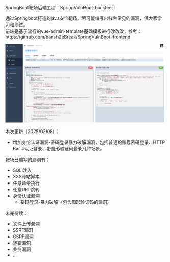 SpringBoot靶场后端工程：SpringVulnBoot-backtend

通过Springboot打造的java安全靶场，尽可能编写出各种常见的漏洞，供大家学习和测试。<br>
前端是基于流行的vue-admin-template基础模板进行改改改，参考：https://github.com/bansh2eBreak/SpringVulnBoot-frontend

![img_1.png](img_1.png)

本次更新（2025/02/08）：
- 增加身份认证漏洞-密码登录暴力破解漏洞，包括普通的账号密码登录、HTTP Basic认证登录、带图形验证码登录几种场景。

靶场已编写的漏洞有：
- SQLi注入
- XSS跨站脚本
- 任意命令执行
- 任意URL跳转
- 身份认证漏洞 
  - 密码登录-暴力破解（包含图形验证码的漏洞）

未完待续：
- 文件上传漏洞
- SSRF漏洞
- CSRF漏洞
- 逻辑漏洞
- 业务漏洞
- ...

